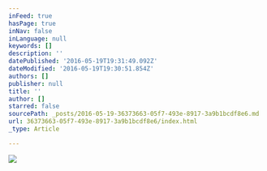 ```yaml
---
inFeed: true
hasPage: true
inNav: false
inLanguage: null
keywords: []
description: ''
datePublished: '2016-05-19T19:31:49.092Z'
dateModified: '2016-05-19T19:30:51.854Z'
authors: []
publisher: null
title: ''
author: []
starred: false
sourcePath: _posts/2016-05-19-36373663-05f7-493e-8917-3a9b1bcdf8e6.md
url: 36373663-05f7-493e-8917-3a9b1bcdf8e6/index.html
_type: Article

---
```

![](https://the-grid-user-content.s3-us-west-2.amazonaws.com/71db9a8f-f4c1-4cc9-82a4-4b0486856658.jpg)